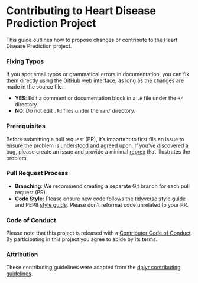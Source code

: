 # Contributing to Heart Disease Prediction Project

This guide outlines how to propose changes or contribute to the Heart Disease Prediction project.

### Fixing Typos

If you spot small typos or grammatical errors in documentation, you can fix them directly using the GitHub web interface, as long as the changes are made in the source file.

* **YES**: Edit a comment or documentation block in a `.R` file under the `R/` directory.
* **NO**: Do not edit `.Rd` files under the `man/` directory.

### Prerequisites

Before submitting a pull request (PR), it’s important to first file an issue to ensure the problem is understood and agreed upon. If you've discovered a bug, please create an issue and provide a minimal [reprex](https://www.tidyverse.org/help/#reprex) that illustrates the problem.

### Pull Request Process

* **Branching**: We recommend creating a separate Git branch for each pull request (PR).
* **Code Style**: Please ensure new code follows the [tidyverse style guide](http://style.tidyverse.org) and PEP8 [style guide](https://www.python.org/dev/peps/pep-0008/). Please don’t reformat code unrelated to your PR.

### Code of Conduct

Please note that this project is released with a [Contributor Code of Conduct](CODE_OF_CONDUCT.md). By participating in this project you agree to abide by its terms.

### Attribution
These contributing guidelines were adapted from the [dplyr contributing guidelines](https://github.com/tidyverse/dplyr/blob/master/.github/CONTRIBUTING.md).